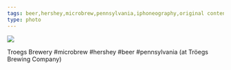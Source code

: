 ```yaml
---
tags: beer,hershey,microbrew,pennsylvania,iphoneography,original content
type: photo
---
```

<img src="http://25.media.tumblr.com/tumblr_mef7j9d4Sj1rdkc0do1_1280.jpg" />

<p>Troegs Brewery #microbrew #hershey #beer #pennsylvania (at Tröegs Brewing Company)</p> 
